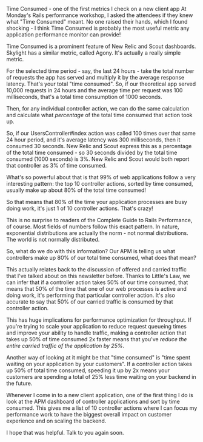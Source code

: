 Time Consumed - one of the first metrics I check on a new client app
At Monday's Rails performance workshop, I asked the attendees if they knew what "Time Consumed" meant. No one raised their hands, which I found shocking - I think Time Consumed is probably the most useful metric any application performance monitor can provide!

Time Consumed is a prominent feature of New Relic and Scout dashboards. Skylight has a similar metric, called Agony. It's actually a really simple metric.

For the selected time period - say, the last 24 hours - take the total number of requests the app has served and multiply it by the average response latency. That's your total "time consumed". So, if our theoretical app served 10,000 requests in 24 hours and the average time per request was 100 milliseconds, that's a total time consumption of 1000 seconds.

Then, for any individual controller action, we can do the same calculation and calculate what *percentage* of the total time consumed that action took up.

So, if our UsersController#index action was called 100 times over that same 24 hour period, and it's average latency was 300 milliseconds, then it consumed 30 seconds. New Relic and Scout express this as a percentage of the total time consumed - so 30 seconds divided by the total time consumed (1000 seconds) is 3%. New Relic and Scout would both report that controller as 3% of time consumed.

What's so powerful about that is that 99% of web applications follow a very interesting pattern: the top 10 controller actions, sorted by time consumed, usually make up about 80% of the total time consumed!

So that means that 80% of the time your application processes are busy doing work, it's just 1 of 10 controller actions. That's crazy!

This is no surprise to readers of the Complete Guide to Rails Performance, of course. Most fields of numbers follow this exact pattern. In nature, exponential distributions are actually the norm - not normal distributions. The world is not normally distributed.

So, what do we do with this information? Our APM is telling us what controllers make up 80% of our total time consumed, what does that mean?

This actually relates back to the discussion of offered and carried traffic that I've talked about on this newsletter before. Thanks to Little's Law, we can infer that if a controller action takes 50% of our time consumed, that means that 50% of the time that one of our web processes is active and doing work, it's performing that particular controller action. It's also accurate to say that 50% of our carried traffic is consumed by that controller action.

This has huge implications for performance optimization for throughput. If you're trying to scale your application to reduce request queueing times and improve your ability to handle traffic, making a controller action that takes up 50% of time consumed 2x faster means that you've *reduce the entire carried traffic of the application by 25%*.

Another way of looking at it might be that "time consumed" is "time spent waiting on your application by your customers". If a controller action takes up 50% of total time consumed, speeding it up by 2x means your customers are spending a total of 25% less time waiting on your backend in the future.

Whenever I come in to a new client application, one of the first thing I do is look at the APM dashboard of controller applications and sort by time consumed. This gives me a list of 10 controller actions where I can focus my performance work to have the biggest overall impact on customer experience and on scaling the backend.

I hope that was helpful. Talk to you again soon.